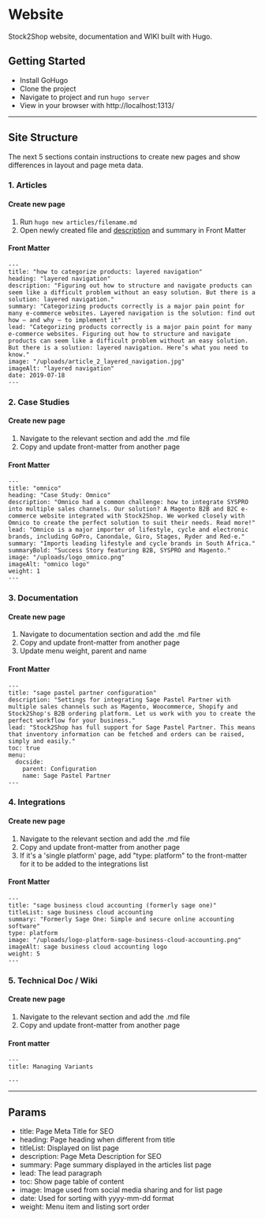 # Website

Stock2Shop website, documentation and WIKI built with Hugo.

## Getting Started

- Install GoHugo
- Clone the project
- Navigate to project and run ```hugo server```
- View in your browser with http://localhost:1313/

---

## Site Structure
The next 5 sections contain instructions to create new pages and show differences in layout and page meta data.  

### 1. Articles

#### Create new page
1. Run ```hugo new articles/filename.md```
2. Open newly created file and [description](#key-terms) and summary in Front Matter

#### Front Matter
```
---
title: "how to categorize products: layered navigation"
heading: "layered navigation"
description: "Figuring out how to structure and navigate products can seem like a difficult problem without an easy solution. But there is a solution: layered navigation."
summary: "Categorizing products correctly is a major pain point for many e-commerce websites. Layered navigation is the solution: find out how – and why – to implement it"
lead: "Categorizing products correctly is a major pain point for many e-commerce websites. Figuring out how to structure and navigate products can seem like a difficult problem without an easy solution. But there is a solution: layered navigation. Here’s what you need to know."
image: "/uploads/article_2_layered_navigation.jpg"
imageAlt: "layered navigation"
date: 2019-07-18
---
```

### 2. Case Studies

#### Create new page
1. Navigate to the relevant section and add the .md file
2. Copy and update front-matter from another page

#### Front Matter
```
---
title: "omnico"
heading: "Case Study: Omnico"
description: "Omnico had a common challenge: how to integrate SYSPRO into multiple sales channels. Our solution? A Magento B2B and B2C e-commerce website integrated with Stock2Shop. We worked closely with Omnico to create the perfect solution to suit their needs. Read more!"
lead: "Omnico is a major importer of lifestyle, cycle and electronic brands, including GoPro, Canondale, Giro, Stages, Ryder and Red-e."
summary: "Imports leading lifestyle and cycle brands in South Africa."
summaryBold: "Success Story featuring B2B, SYSPRO and Magento."
image: "/uploads/logo_omnico.png"
imageAlt: "omnico logo"
weight: 1
---
```

### 3. Documentation

#### Create new page
1. Navigate to documentation section and add the .md file
2. Copy and update front-matter from another page
3. Update menu weight, parent and name

#### Front Matter
```
---
title: "sage pastel partner configuration"
description: "Settings for integrating Sage Pastel Partner with multiple sales channels such as Magento, Woocommerce, Shopify and Stock2Shop's B2B ordering platform. Let us work with you to create the perfect workflow for your business."
lead: "Stock2Shop has full support for Sage Pastel Partner. This means that inventory information can be fetched and orders can be raised, simply and easily."
toc: true
menu:
  docside:
    parent: Configuration
    name: Sage Pastel Partner
---
```

### 4. Integrations

#### Create new page
1. Navigate to the relevant section and add the .md file
2. Copy and update front-matter from another page
3. If it's a 'single platform' page, add "type: platform" to the front-matter for it to be added to the integrations list

#### Front Matter
```
---
title: "sage business cloud accounting (formerly sage one)"
titleList: sage business cloud accounting
summary: "Formerly Sage One: Simple and secure online accounting software"
type: platform
image: "/uploads/logo-platform-sage-business-cloud-accounting.png"
imageAlt: sage business cloud accounting logo
weight: 5
---
```

### 5. Technical Doc / Wiki

#### Create new page
1. Navigate to the relevant section and add the .md file
2. Copy and update front-matter from another page
#### Front matter
```
---
title: Managing Variants

---
```

---

## Params
- title: Page Meta Title for SEO
- heading: Page heading when different from title
- titleList: Displayed on list page 
- description: Page Meta Description for SEO
- summary: Page summary displayed in the articles list page
- lead: The lead paragraph
- toc: Show page table of content
- image: Image used from social media sharing and for list page
- date: Used for sorting with yyyy-mm-dd format
- weight: Menu item and listing sort order